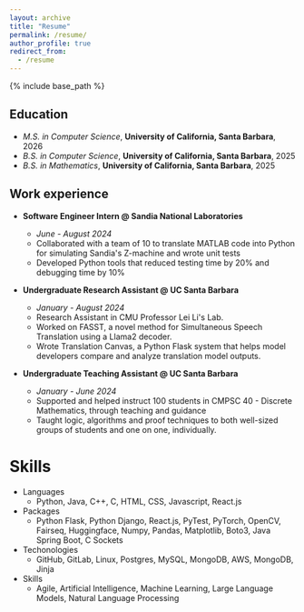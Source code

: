 ```yaml
---
layout: archive
title: "Resume"
permalink: /resume/
author_profile: true
redirect_from:
  - /resume
---
```


{% include base_path %}

## Education

* _M.S. in Computer Science_, **University of California, Santa Barbara**, 2026
* _B.S. in Computer Science_, **University of California, Santa Barbara**, 2025
* _B.S. in Mathematics_, **University of California, Santa Barbara**, 2025

## Work experience

* **Software Engineer Intern @ Sandia National Laboratories**
  * _June - August 2024_
  * Collaborated with a team of 10 to translate MATLAB code into Python for simulating Sandia's Z-machine and wrote unit tests
  * Developed Python tools that reduced testing time by 20% and debugging time by 10% 

* **Undergraduate Research Assistant @ UC Santa Barbara**
  * _January - August 2024_
  * Research Assistant in CMU Professor Lei Li's Lab.
  * Worked on FASST, a novel method for Simultaneous Speech Translation using a Llama2 decoder.
  * Wrote Translation Canvas, a Python Flask system that helps model developers compare and analyze translation model outputs.

* **Undergraduate Teaching Assistant @ UC Santa Barbara**
  * _January - June 2024_
  * Supported and helped instruct 100 students in CMPSC 40 - Discrete Mathematics, through teaching and guidance
  * Taught logic, algorithms and proof techniques to both well-sized groups of students and one on one, individually.
  
Skills
======
* Languages
  * Python, Java, C++, C, HTML, CSS, Javascript, React.js
* Packages
  * Python Flask, Python Django, React.js, PyTest, PyTorch, OpenCV, Fairseq, Huggingface, Numpy, Pandas, Matplotlib, Boto3, Java Spring Boot, C Sockets
* Techonologies
  * GitHub, GitLab, Linux, Postgres, MySQL, MongoDB, AWS, MongoDB, Jinja
* Skills
  * Agile, Artificial Intelligence, Machine Learning, Large Language Models, Natural Language Processing

